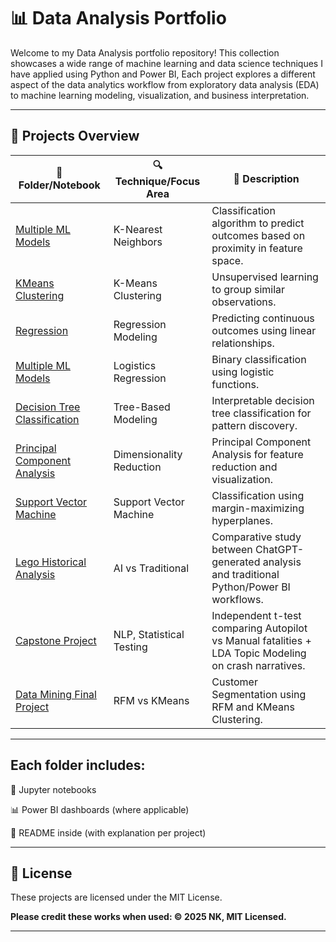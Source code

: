 # 📊 Data Analysis Portfolio

Welcome to my Data Analysis portfolio repository! This collection showcases a wide range of machine learning and data science techniques I have applied using Python and Power BI, Each project explores a different aspect of the data analytics workflow from exploratory data analysis (EDA) to machine learning modeling, visualization, and business interpretation.

---

## 🧠 Projects Overview

| 📁 Folder/Notebook | 🔍 Technique/Focus Area | 📌 Description |
|-------------------|------------------------|----------------|
| [Multiple ML Models](./Multiple%20ML%20Models) | K-Nearest Neighbors | Classification algorithm to predict outcomes based on proximity in feature space. |
| [KMeans Clustering](./KMeans%20Clustering) | K-Means Clustering | Unsupervised learning to group similar observations. |
| [Regression](./Regression) | Regression Modeling | Predicting continuous outcomes using linear relationships. |
| [Multiple ML Models](./Multiple%20ML%20Models) | Logistics Regression | Binary classification using logistic functions. |
| [Decision Tree Classification](./Decision%20Tree%20Classification) | Tree-Based Modeling | Interpretable decision tree classification for pattern discovery. |
| [Principal Component Analysis](./Principal%20Component%20Analysis) | Dimensionality Reduction | Principal Component Analysis for feature reduction and visualization. |
| [Support Vector Machine](./Support%20Vector%20Machine) | Support Vector Machine | Classification using margin-maximizing hyperplanes. |
| [Lego Historical Analysis](./Lego%20Historical%20Analysis) | AI vs Traditional | Comparative study between ChatGPT-generated analysis and traditional Python/Power BI workflows. |
| [Capstone Project](./Capstone%20Project) | NLP, Statistical Testing | Independent t-test comparing Autopilot vs Manual fatalities + LDA Topic Modeling on crash narratives. |
| [Data Mining Final Project](./Data%20Mining%20Final%20Project) | RFM vs KMeans | Customer Segmentation using RFM and KMeans Clustering. |

---

## Each folder includes:

📘 Jupyter notebooks

📊 Power BI dashboards (where applicable)

📄 README inside (with explanation per project)

---

## 🧾 License

These projects are licensed under the MIT License.

**Please credit these works when used: © 2025 NK, MIT Licensed.**

---
